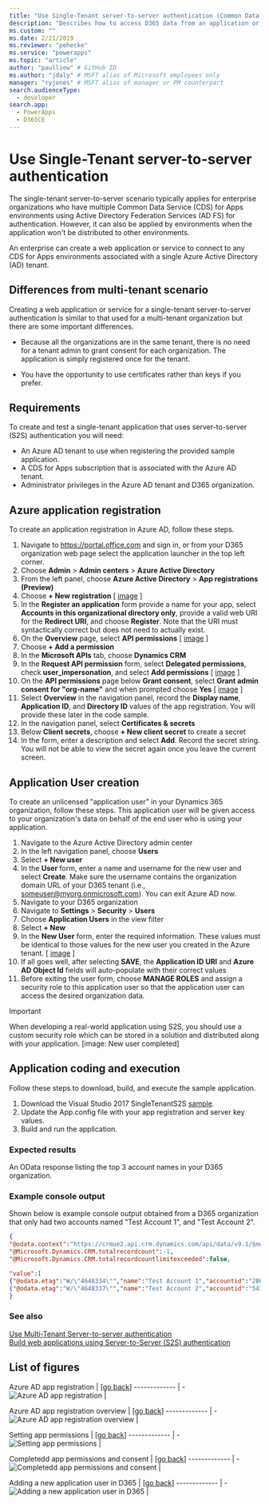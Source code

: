 ```yaml
---
title: "Use Single-Tenant server-to-server authentication (Common Data Service for Apps) | Microsoft Docs" # Intent and product brand in a unique string of 43-59 chars including spaces
description: "Describes how to access D365 data from an application or service without explicit user authentication." # 115-145 characters including spaces. This abstract displays in the search result.
ms.custom: ""
ms.date: 2/21/2019
ms.reviewer: "pehecke"
ms.service: "powerapps"
ms.topic: "article"
author: "paulliew" # GitHub ID
ms.author: "jdaly" # MSFT alias of Microsoft employees only
manager: "ryjones" # MSFT alias of manager or PM counterpart
search.audienceType: 
  - developer
search.app: 
  - PowerApps
  - D365CE
---
```

# Use Single-Tenant server-to-server authentication

The single-tenant server-to-server scenario typically applies for enterprise organizations who have multiple Common Data Service (CDS) for Apps environments using Active Directory Federation Services (AD FS) for authentication. However, it can also be applied by environments when the application won't be distributed to other environments.  
  
 An enterprise can create a web application or service to connect to any CDS for Apps environments associated with a single Azure Active Directory (AD) tenant.
  
## Differences from multi-tenant scenario  
 Creating a web application or service for a single-tenant server-to-server authentication is similar to that used for a multi-tenant organization but there are some important differences.  
  
-   Because all the organizations are in the same tenant, there is no need for a tenant admin to grant consent for each organization. The application is simply registered once for the tenant.
  
-   You have the opportunity to use certificates rather than keys if you prefer.  

<a name="bkmk_Requirements"></a>
## Requirements  

 To create and test a single-tenant application that uses server-to-server (S2S) authentication you will need:  
  
- An Azure AD tenant to use when registering the provided sample application.
- A CDS for Apps subscription that is associated with the Azure AD tenant.
- Administrator privileges in the Azure AD tenant and D365 organization.

<a name="bkmk_registration"></a>
## Azure application registration
To create an application registration in Azure AD, follow these steps.

1. Navigate to https://portal.office.com and sign in, or from your D365 organization web page select the application launcher in the top left corner.
2. Choose **Admin** > **Admin centers** > **Azure Active Directory**
3. From the left panel, choose **Azure Active Directory** > **App registrations (Preview)**
4. Choose **+ New registration** [ [image](#bkmk_app-registration-started) ]
5. In the **Register an application** form provide a name for your app, select **Accounts in this organizational directory only**, provide a valid web URI for the **Redirect URI**, and choose **Register**. Note that the URI must syntactically correct but does not need to actually exist.
6. On the **Overview** page, select **API permissions** [ [image](#bkmk_app-registration-completed) ]
7. Choose **+ Add a permission**
8. In the **Microsoft APIs** tab, choose **Dynamics CRM**
9. In the **Request API permission** form, select **Delegated permissions**, check **user_impersonation**, and select **Add permissions** [ [image](#bkmk_api-permission-started) ]
10. On the **API permissions** page below **Grant consent**, select **Grant admin consent for "org-name"** and when prompted choose **Yes** [ [image](#bkmk_api-permission-completed) ]
11. Select **Overview** in the navigation panel, record the **Display name**, **Application ID**, and **Directory ID** values of the app registration. You will provide these later in the code sample.
12. In the navigation panel, select **Certificates & secrets**
13. Below **Client secrets**, choose **+ New client secret** to create a secret
14. In the form, enter a description and select **Add**. Record the secret string. You will not be able to view the secret again once you leave the current screen.

<a name="bkmk_appuser"></a>
## Application User creation
To create an unlicensed "application user" in your Dynamics 365 organization, follow these steps. This application user will be given access to your organization's data on behalf of the end user who is using your application.

1. Navigate to the Azure Active Directory admin center
2. In the left navigation panel, choose **Users**
3. Select **+ New user**
4. In the **User** form, enter a name and username for the new user and select **Create**. Make sure the username contains the organization domain URL of your D365 tenant (i.e., someuser@myorg.onmicrosoft.com). You can exit Azure AD now.
5. Navigate to your D365 organization
6. Navigate to **Settings** > **Security** > **Users**
7. Choose **Application Users** in the view filter
8. Select **+ New**
9. In the **New User** form, enter the required information. These values must be identical to those values for the new user you created in the Azure tenant. [ [image](#bkmk_new-appuser) ]
10. If all goes well, after selecting **SAVE**, the **Application ID URI** and **Azure AD Object Id** fields will auto-populate with their correct values
11. Before exiting the user form, choose **MANAGE ROLES** and assign a security role to this application user so that the application user can access the desired organization data.

> [!IMPORTANT]
> When developing a real-world application using S2S, you should use a custom security role which can be stored in a solution and distributed along with your application. [image: New user completed]

<a name="bkmk_coding"></a>
## Application coding and execution

Follow these steps to download, build, and execute the sample application.

1. Download the Visual Studio 2017 SingleTenantS2S [sample](https://github.com/Microsoft/PowerApps-Samples/tree/master/cds/webapi/C%23/SingleTenantS2S).
2. Update the App.config file with your app registration and server key values.
3. Build and run the application.

### Expected results
An OData response listing the top 3 account names in your D365 organization.

### Example console output
Shown below is example console output obtained from a D365 organization that only had two accounts named "Test Account 1", and "Test Account 2".

```json
{
"@odata.context":"https://crmue2.api.crm.dynamics.com/api/data/v9.1/$metadata#accounts(name)",
"@Microsoft.Dynamics.CRM.totalrecordcount":-1,
"@Microsoft.Dynamics.CRM.totalrecordcountlimitexceeded":false,

"value":[
{"@odata.etag":"W/\"4648334\"","name":"Test Account 1","accountid":"28630624-cac9-e811-a964-000d3a3ac063"},
{"@odata.etag":"W/\"4648337\"","name":"Test Account 2","accountid":"543fd72a-cac9-e811-a964-000d3a3ac063"}]
}
```

### See also
 [Use Multi-Tenant Server-to-server authentication](use-multi-tenant-server-server-authentication.md)   
 [Build web applications using Server-to-Server (S2S) authentication](build-web-applications-server-server-s2s-authentication.md)

## List of figures

<a name="bkmk_app-registration-started"></a>
Azure AD app registration | [[go back](#bkmk_registration)]
------------- | -
![Azure AD app registration](media/S2S-app-registration-started.PNG "Azure AD app registration") |

<a name="bkmk_app-registration-completed"></a>
Azure AD app registration overview | [[go back](#bkmk_registration)]
------------- | -
![Azure AD app registration overview](media/S2S-app-registration-completed.PNG "Azure AD app registration overview") |

<a name="bkmk_api-permission-started"></a>
Setting app permissions | [[go back](#bkmk_registration)]
------------- | -
![Setting app permissions](media/S2S-api-permission-started.PNG "Setting app permissions") |

<a name="bkmk_api-permission-completed"></a>
Completedd app permissions and consent | [[go back](#bkmk_registration)]
------------- | -
![Completedd app permissions and consent](media/S2S-api-permission-completed.PNG "Completedd app permissions and consent") |

<a name="bkmk_new-appuser"></a>
Adding a new application user in D365 | [[go back](#bkmk_appuser)]
------------- | -
![Adding a new application user in D365](media/S2S-new-appuser.PNG "Adding a new application user in D365") |
